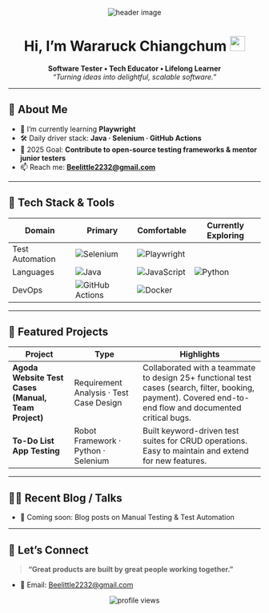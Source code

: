 <!-- Banner / Cover -->
<p align="center">
  <img src /main/S__9478150.jpg" alt="header image" />
</p>

<h1 align="center">Hi, I’m Wararuck Chiangchum <img height="30" src="https://em-content.zobj.net/thumbs/120/apple/354/waving-hand_1f44b.png" /></h1>

<p align="center">
  <strong>Software Tester • Tech Educator • Lifelong Learner</strong><br/>
  <em>“Turning ideas into delightful, scalable software.”</em>
</p>

---

## 🚀 About Me
- 🌱  I’m currently learning **Playwright**  
- 🛠  Daily driver stack: **Java · Selenium ·  GitHub Actions**  
- 🎯  2025 Goal: **Contribute to open-source testing frameworks & mentor junior testers**  
- 📫  Reach me: **Beelittle2232@gmail.com** 

---

## 🧰 Tech Stack & Tools
<div align="center">

| Domain | Primary | Comfortable | Currently Exploring |
|--------|---------|-------------|---------------------|
| Test Automation | ![Selenium](https://img.shields.io/badge/Selenium-43B02A?logo=selenium&logoColor=white)  | ![Playwright](https://img.shields.io/badge/Playwright-2EAD33?logo=playwright&logoColor=white) |
| Languages | ![Java](https://img.shields.io/badge/Java-007396?logo=openjdk&logoColor=white) | ![JavaScript](https://img.shields.io/badge/JavaScript-F7DF1E?logo=javascript&logoColor=black) | ![Python](https://img.shields.io/badge/Python-3776AB?logo=python&logoColor=white) |
| DevOps | ![GitHub Actions](https://img.shields.io/badge/GitHub%20Actions-2088FF?logo=githubactions&logoColor=white) | ![Docker](https://img.shields.io/badge/Docker-2496ED?logo=docker&logoColor=white) 

</div>

---

## 📌 Featured Projects
| Project | Type | Highlights | 
|---------|------|------------|
| **Agoda Website Test Cases (Manual, Team Project)** | Requirement Analysis · Test Case Design | Collaborated with a teammate to design 25+ functional test cases (search, filter, booking, payment). Covered end-to-end flow and documented critical bugs. 
| **To-Do List App Testing** | Robot Framework · Python · Selenium | Built keyword-driven test suites for CRUD operations. Easy to maintain and extend for new features.



---

## ✍🏻 Recent Blog / Talks
- 🚧 Coming soon: Blog posts on Manual Testing & Test Automation

---


## 🤝 Let’s Connect
> **“Great products are built by great people working together.”**

- 💌 Email: Beelittle2232@gmail.com  

<p align="center">
  <img src="https://komarev.com/ghpvc/?username=WararuckChiangchum&style=flat-square" alt="profile views"/>
</p>
